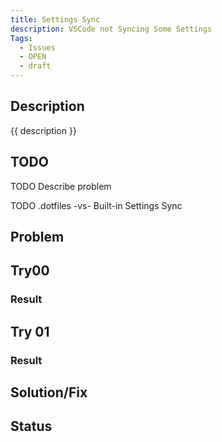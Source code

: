 ```yaml
---
title: Settings Sync
description: VSCode not Syncing Some Settings
Tags:
  - Issues
  - OPEN
  - draft
---
```


## Description

{{ description }}

## TODO

TODO Describe problem

TODO .dotfiles -vs- Built-in Settings Sync

## Problem



## Try00

### Result

## Try 01

### Result

## Solution/Fix

## Status

